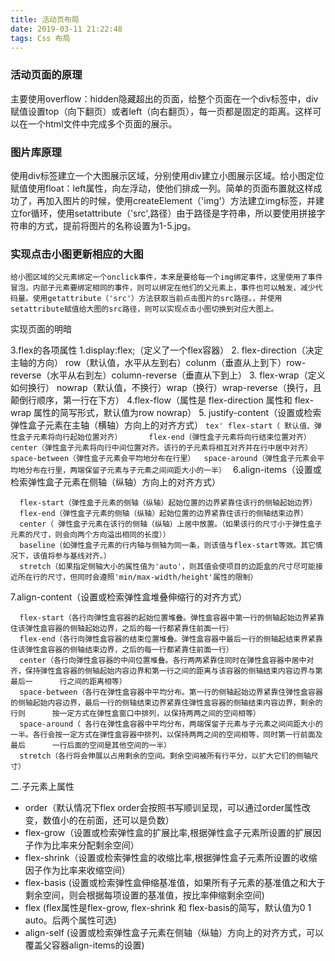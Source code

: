 ```yaml
---
title: 活动页布局
date: 2019-03-11 21:22:48
tags: Css 布局
---
```

### 活动页面的原理
  主要使用overflow：hidden隐藏超出的页面，给整个页面在一个div标签中，div赋值设置top（向下翻页）或者left（向右翻页），每一页都是固定的距离。这样可以在一个html文件中完成多个页面的展示。
### 图片库原理
  使用div标签建立一个大图展示区域，分别使用div建立小图展示区域。给小图定位赋值使用float：left属性，向左浮动，使他们排成一列。简单的页面布置就这样成功了，再加入图片的时候，使用createElement（'img'）方法建立img标签，并建立for循环，使用setattribute（'src',路径）由于路径是字符串，所以要使用拼接字符串的方式，提前将图片的名称设置为1-5.jpg。

### 实现点击小图更新相应的大图
    给小图区域的父元素绑定一个onclick事件，本来是要给每一个img绑定事件，这里使用了事件冒泡，内部子元素要绑定相同的事件，则可以绑定在他们的父元素上，事件也可以触发，减少代码量。使用getattribute（'src'）方法获取当前点击图片的src路径。，并使用setattribute赋值给大图的src路径，则可以实现点击小图切换到对应大图上。

  实现页面的明暗

3.flex的各项属性
1.display:flex;（定义了一个flex容器）
2. flex-direction（决定主轴的方向）
      row（默认值，水平从左到右）colunm（垂直从上到下）row-reverse（水平从右到左）column-reverse（垂直从下到上）
3. flex-wrap（定义如何换行）
      nowrap（默认值，不换行）wrap（换行）wrap-reverse（换行，且颠倒行顺序，第一行在下方）
4.flex-flow（属性是 flex-direction 属性和 flex-wrap 属性的简写形式，默认值为row nowrap）
5. justify-content（设置或检索弹性盒子元素在主轴（横轴）方向上的对齐方式）
    ```tex'
     flex-start（ 默认值、弹性盒子元素将向行起始位置对齐）     
     flex-end（弹性盒子元素将向行结束位置对齐）
     center（弹性盒子元素将向行中间位置对齐。该行的子元素将相互对齐并在行中居中对齐）     
     space-between（弹性盒子元素会平均地分布在行里） 
     space-around（弹性盒子元素会平均地分布在行里，两端保留子元素与子元素之间间距大小的一半）
      ```
6.align-items（设置或检索弹性盒子元素在侧轴（纵轴）方向上的对齐方式）

      flex-start（弹性盒子元素的侧轴（纵轴）起始位置的边界紧靠住该行的侧轴起始边界）
      flex-end（弹性盒子元素的侧轴（纵轴）起始位置的边界紧靠住该行的侧轴结束边界）
      center（ 弹性盒子元素在该行的侧轴（纵轴）上居中放置。（如果该行的尺寸小于弹性盒子元素的尺寸，则会向两个方向溢出相同的长度））
      baseline（如弹性盒子元素的行内轴与侧轴为同一条，则该值与flex-start等效。其它情况下，该值将参与基线对齐。）
      stretch（如果指定侧轴大小的属性值为'auto'，则其值会使项目的边距盒的尺寸尽可能接近所在行的尺寸，但同时会遵照'min/max-width/height'属性的限制）
7.align-content（设置或检索弹性盒堆叠伸缩行的对齐方式）

      flex-start（各行向弹性盒容器的起始位置堆叠。弹性盒容器中第一行的侧轴起始边界紧靠住该弹性盒容器的侧轴起始边界，之后的每一行都紧靠住前面一行）
      flex-end（各行向弹性盒容器的结束位置堆叠。弹性盒容器中最后一行的侧轴起结束界紧靠住该弹性盒容器的侧轴结束边界，之后的每一行都紧靠住前面一行）
      center（各行向弹性盒容器的中间位置堆叠。各行两两紧靠住同时在弹性盒容器中居中对齐，保持弹性盒容器的侧轴起始内容边界和第一行之间的距离与该容器的侧轴结束内容边界与第最后一      行之间的距离相等）
      space-between（各行在弹性盒容器中平均分布。第一行的侧轴起始边界紧靠住弹性盒容器的侧轴起始内容边界，最后一行的侧轴结束边界紧靠住弹性盒容器的侧轴结束内容边界，剩余的行则      按一定方式在弹性盒窗口中排列，以保持两两之间的空间相等）
      space-around（ 各行在弹性盒容器中平均分布，两端保留子元素与子元素之间间距大小的一半。各行会按一定方式在弹性盒容器中排列，以保持两两之间的空间相等，同时第一行前面及最后      一行后面的空间是其他空间的一半）
      stretch（各行将会伸展以占用剩余的空间。剩余空间被所有行平分，以扩大它们的侧轴尺寸）
二.子元素上属性

* order（默认情况下flex order会按照书写顺训呈现，可以通过order属性改变，数值小的在前面，还可以是负数）
* flex-grow（设置或检索弹性盒的扩展比率,根据弹性盒子元素所设置的扩展因子作为比率来分配剩余空间）
* flex-shrink（设置或检索弹性盒的收缩比率,根据弹性盒子元素所设置的收缩因子作为比率来收缩空间）
* flex-basis (设置或检索弹性盒伸缩基准值，如果所有子元素的基准值之和大于剩余空间，则会根据每项设置的基准值，按比率伸缩剩余空间)
* flex   (flex属性是flex-grow, flex-shrink 和 flex-basis的简写，默认值为0 1 auto。后两个属性可选)
* align-self  (设置或检索弹性盒子元素在侧轴（纵轴）方向上的对齐方式，可以覆盖父容器align-items的设置)

 